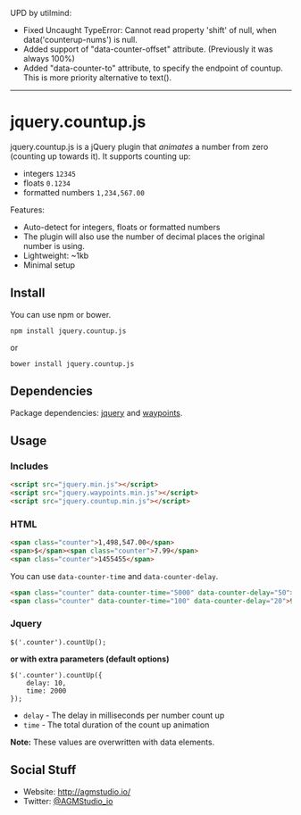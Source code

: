 UPD by utilmind:

 * Fixed Uncaught TypeError: Cannot read property 'shift' of null, when data('counterup-nums') is null.
 * Added support of "data-counter-offset" attribute. (Previously it was always 100%)
 * Added "data-counter-to" attribute, to specify the endpoint of countup. This is more priority alternative to text().

<hr />

# jquery.countup.js

jquery.countup.js is a jQuery plugin that *animates* a number from zero (counting up towards it). It supports counting up:

* integers `12345`
* floats `0.1234`
* formatted numbers `1,234,567.00`

Features:

* Auto-detect for integers, floats or formatted numbers
* The plugin will also use the number of decimal places the original number is using.
* Lightweight: ~1kb
* Minimal setup


## Install

You can use npm or bower.

```
npm install jquery.countup.js
```
or
```
bower install jquery.countup.js
```

## Dependencies

Package dependencies: [jquery](https://github.com/jquery/jquery) and [waypoints](https://github.com/imakewebthings/waypoints).

## Usage

### Includes

```html
<script src="jquery.min.js"></script>
<script src="jquery.waypoints.min.js"></script>
<script src="jquery.countup.min.js"></script>
```

### HTML

```html
<span class="counter">1,498,547.00</span>
<span>$</span><span class="counter">7.99</span>
<span class="counter">1455455</span>
```

You can use `data-counter-time` and `data-counter-delay`.

```html
<span class="counter" data-counter-time="5000" data-counter-delay="50">1981</span><br><br><br>
<span class="counter" data-counter-time="100" data-counter-delay="20">9842</span><br><br><br>
```

### Jquery

```
$('.counter').countUp();
```

**or with extra parameters (default options)**

```
$('.counter').countUp({
    delay: 10,
    time: 2000
});
```

* `delay` - The delay in milliseconds per number count up
* `time` - The total duration of the count up animation

**Note:** These values are overwritten with data elements.

## Social Stuff

* Website: http://agmstudio.io/
* Twitter: [@AGMStudio_io](https://twitter.com/AGMStudio_io)
